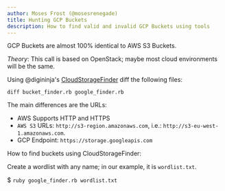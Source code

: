 ```yaml
---
author: Moses Frost (@mosesrenegade)
title: Hunting GCP Buckets
description: How to find valid and invalid GCP Buckets using tools
---
```


GCP Buckets are almost 100% identical to AWS S3 Buckets. 

*Theory*: This call is based on OpenStack; maybe most cloud environments will be the same.

Using @digininja's [CloudStorageFinder](https://github.com/digininja/CloudStorageFinder) diff the following files:

`diff bucket_finder.rb google_finder.rb`

The main differences are the URLs:

- AWS Supports HTTP and HTTPS
- `AWS S3` URLs: `http://s3-region.amazonaws.com`, i.e.: `http://s3-eu-west-1.amazonaws.com`.
- GCP Endpoint: `https://storage.googleapis.com`

How to find buckets using CloudStorageFinder:

Create a wordlist with any name; in our example, it is `wordlist.txt`.

$ `ruby google_finder.rb wordlist.txt`
